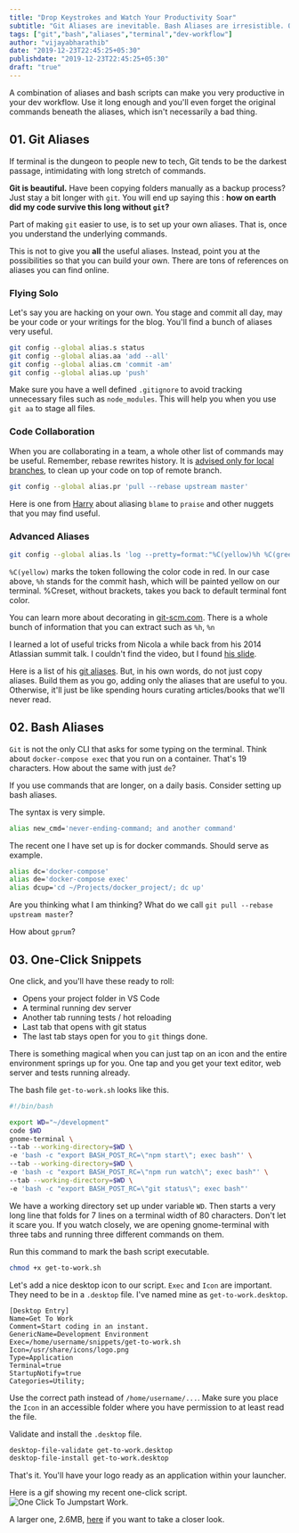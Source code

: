```yaml
---
title: "Drop Keystrokes and Watch Your Productivity Soar"
subtitle: "Git Aliases are inevitable. Bash Aliases are irresistible. One click snippets are truly unstoppable."
tags: ["git","bash","aliases","terminal","dev-workflow"]
author: "vijayabharathib"
date: "2019-12-23T22:45:25+05:30"
publishdate: "2019-12-23T22:45:25+05:30"
draft: "true"
---
```


A combination of aliases and bash scripts can make you very productive in your dev workflow. Use it long enough and you'll even forget the original commands beneath the aliases, which isn't necessarily a bad thing.


## 01. Git Aliases
If terminal is the dungeon to people new to tech, Git tends to be the darkest passage, intimidating with long stretch of commands.

**Git is beautiful.** Have been copying folders manually as a backup process? Just stay a bit longer with `git`. You will end up saying this : **how on earth did my code survive this long without `git`?**

Part of making `git` easier to use, is to set up your own aliases.  That is, once you understand the underlying commands.

This is not to give you **all** the useful aliases. Instead, point you at the possibilities so that you can build your own. There are tons of references on aliases you can find online.

### Flying Solo
Let's say you are hacking on your own. You stage and commit all day, may be your code or your writings for the blog. You'll find a bunch of aliases very useful. 

```bash
git config --global alias.s status
git config --global alias.aa 'add --all'
git config --global alias.cm 'commit -am'
git config --global alias.up 'push'
```

Make sure you have a well defined `.gitignore` to avoid tracking unnecessary files such as `node_modules`. This will help you when you use `git aa` to stage all files. 

### Code Collaboration

When you are collaborating in a team, a whole other list of commands may be useful. Remember, rebase rewrites history. It is [advised only for local branches](https://coderwall.com/p/7aymfa/please-oh-please-use-git-pull-rebase), to clean up your code on top of remote branch.

```bash
git config --global alias.pr 'pull --rebase upstream master'
```

Here is one from [Harry](https://csswizardry.com/2017/05/little-things-i-like-to-do-with-git/) about aliasing `blame` to `praise` and other nuggets that you may find useful.

### Advanced Aliases
```bash
git config --global alias.ls 'log --pretty=format:"%C(yellow)%h %C(green)%s %Creset(%ad)" --date=relative'
```
`%C(yellow)` marks the token following the color code in red. In our case above, `%h` stands for the commit hash, which will be painted yellow on our terminal. %Creset, without brackets, takes you back to default terminal font color. 

You can learn more about decorating in [git-scm.com](https://git-scm.com/docs/pretty-formats). There is a whole bunch of information that you can extract such as `%h`, `%n`

I learned a lot of useful tricks from Nicola a while back from his 2014 Atlassian summit talk. I couldn't find the video, but I found [his slide](https://www.slideshare.net/GoAtlassian/becoming-a-git-master-nicola-paolucci). 

Here is a list of his [git aliases](http://bit.do/git-aliases). But, in his own words, do not just copy aliases. Build them as you go, adding only the aliases that are useful to you. Otherwise, it'll just be like spending hours curating articles/books that we'll never read.

## 02. Bash Aliases

`Git` is not the only CLI that asks for some typing on the terminal. Think about `docker-compose exec` that you run on a container. That's 19 characters. How about the same with just `de`? 

If you use commands that are longer, on a daily basis. Consider setting up bash aliases.

 The syntax is very simple. 

```bash
alias new_cmd='never-ending-command; and another command'
```
The recent one I have set up is for docker commands. Should serve as example.

```bash
alias dc='docker-compose'
alias de='docker-compose exec'
alias dcup='cd ~/Projects/docker_project/; dc up'
```

Are you thinking what I am thinking? What do we call `git pull --rebase upstream master`?

How about `gprum`?

## 03. One-Click Snippets 

One click, and you'll have these ready to roll:

* Opens your project folder in VS Code
* A terminal running dev server 
* Another tab running tests / hot reloading 
* Last tab that opens with git status
* The last tab stays open for you to `git` things done.

There is something magical when you can just tap on an icon and the entire environment springs up for you.  One tap and you get your text editor, web server and tests running already.


The bash file `get-to-work.sh` looks like this.

```bash
#!/bin/bash

export WD="~/development"
code $WD
gnome-terminal \
--tab --working-directory=$WD \
-e 'bash -c "export BASH_POST_RC=\"npm start\"; exec bash"' \
--tab --working-directory=$WD \
-e 'bash -c "export BASH_POST_RC=\"npm run watch\"; exec bash"' \
--tab --working-directory=$WD \
-e 'bash -c "export BASH_POST_RC=\"git status\"; exec bash"'
```

We have a working directory set up under variable `WD`. Then starts a very long line that folds for 7 lines on a terminal width of 80 characters. Don't let it scare you. If you watch closely, we are opening gnome-terminal with three tabs and running three different commands on them.

Run this command to mark the bash script executable.
```bash
chmod +x get-to-work.sh
```

Let's add a nice desktop icon to our script. `Exec` and `Icon` are important. They need to be in a `.desktop` file. I've named mine as `get-to-work.desktop`. 

```desktop
[Desktop Entry]
Name=Get To Work
Comment=Start coding in an instant.
GenericName=Development Environment
Exec=/home/username/snippets/get-to-work.sh
Icon=/usr/share/icons/logo.png
Type=Application
Terminal=true
StartupNotify=true
Categories=Utility;
```

Use the correct path instead of `/home/username/...`. Make sure you place the `Icon` in an accessible folder where you have permission to at least read the file.

Validate and install the `.desktop` file.

```bash
desktop-file-validate get-to-work.desktop
desktop-file-install get-to-work.desktop
```

That's it. You'll have your logo ready as an application within your launcher. 

Here is a gif showing my recent one-click script. 
![One Click To Jumpstart Work](/img/005_one_click/one-click-small.gif). 

A larger one, 2.6MB, [here](/img/005_one_click/one-click.gif) if you want to take a closer look.

